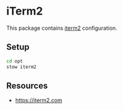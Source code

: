 # iTerm2

This package contains [iterm2](https://iterm2.com/) configuration.

## Setup

```bash
cd opt
stow iterm2
```

## Resources

- https://iterm2.com

